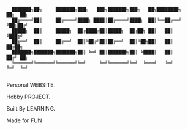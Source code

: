 ```
  ███████╗██╗     ███████╗███╗   ███╗███████╗███╗   ██╗████████╗    ██╗  ██╗
  ██╔════╝██║     ██╔════╝████╗ ████║██╔════╝████╗  ██║╚══██╔══╝    ╚██╗██╔╝
  █████╗  ██║     █████╗  ██╔████╔██║█████╗  ██╔██╗ ██║   ██║        ╚███╔╝ 
  ██╔══╝  ██║     ██╔══╝  ██║╚██╔╝██║██╔══╝  ██║╚██╗██║   ██║        ██╔██╗ 
  ███████╗███████╗███████╗██║ ╚═╝ ██║███████╗██║ ╚████║   ██║       ██╔╝ ██╗
  ╚══════╝╚══════╝╚══════╝╚═╝     ╚═╝╚══════╝╚═╝  ╚═══╝   ╚═╝       ╚═╝  ╚═╝
                                                                          
```                                             
                                                         
Personal WEBSITE.

Hobby PROJECT.

Built By LEARNING.

Made for FUN
